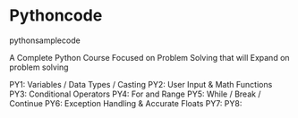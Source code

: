 # Pythoncode
pythonsamplecode


A Complete Python Course Focused on Problem Solving that will Expand on problem solving 

PY1: Variables / Data Types /  Casting
PY2: User Input & Math  Functions
PY3: Conditional Operators
PY4: For and Range
PY5: While / Break / Continue
PY6: Exception Handling &
Accurate Floats
PY7: 
PY8: 
